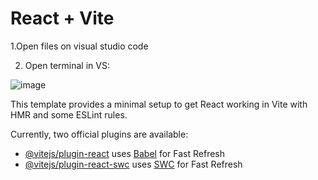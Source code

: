 # React + Vite

1.Open files on visual studio code

2. Open terminal in VS:


![image](https://github.com/user-attachments/assets/1367195a-1414-4f23-839f-82286dba90c3)


This template provides a minimal setup to get React working in Vite with HMR and some ESLint rules.

Currently, two official plugins are available:

- [@vitejs/plugin-react](https://github.com/vitejs/vite-plugin-react/blob/main/packages/plugin-react/README.md) uses [Babel](https://babeljs.io/) for Fast Refresh
- [@vitejs/plugin-react-swc](https://github.com/vitejs/vite-plugin-react-swc) uses [SWC](https://swc.rs/) for Fast Refresh
